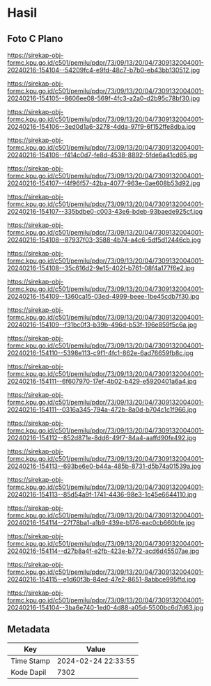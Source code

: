 # Hasil

## Foto C Plano

https://sirekap-obj-formc.kpu.go.id/c501/pemilu/pdpr/73/09/13/20/04/7309132004001-20240216-154104--54209fc4-e9fd-48c7-b7b0-eb43bb130512.jpg

https://sirekap-obj-formc.kpu.go.id/c501/pemilu/pdpr/73/09/13/20/04/7309132004001-20240216-154105--8606ee08-569f-4fc3-a2a0-d2b95c78bf30.jpg

https://sirekap-obj-formc.kpu.go.id/c501/pemilu/pdpr/73/09/13/20/04/7309132004001-20240216-154106--3ed0d1a6-3278-4dda-97f9-6f152ffe8dba.jpg

https://sirekap-obj-formc.kpu.go.id/c501/pemilu/pdpr/73/09/13/20/04/7309132004001-20240216-154106--f414c0d7-fe8d-4538-8892-5fde6a41cd65.jpg

https://sirekap-obj-formc.kpu.go.id/c501/pemilu/pdpr/73/09/13/20/04/7309132004001-20240216-154107--f4f96f57-42ba-4077-963e-0ae608b53d92.jpg

https://sirekap-obj-formc.kpu.go.id/c501/pemilu/pdpr/73/09/13/20/04/7309132004001-20240216-154107--335bdbe0-c003-43e6-bdeb-93baede925cf.jpg

https://sirekap-obj-formc.kpu.go.id/c501/pemilu/pdpr/73/09/13/20/04/7309132004001-20240216-154108--87937f03-3588-4b74-a4c6-5df5d12446cb.jpg

https://sirekap-obj-formc.kpu.go.id/c501/pemilu/pdpr/73/09/13/20/04/7309132004001-20240216-154108--35c616d2-9e15-402f-b761-08f4a177f6e2.jpg

https://sirekap-obj-formc.kpu.go.id/c501/pemilu/pdpr/73/09/13/20/04/7309132004001-20240216-154109--1360ca15-03ed-4999-beee-1be45cdb7f30.jpg

https://sirekap-obj-formc.kpu.go.id/c501/pemilu/pdpr/73/09/13/20/04/7309132004001-20240216-154109--f31bc0f3-b39b-496d-b53f-196e859f5c6a.jpg

https://sirekap-obj-formc.kpu.go.id/c501/pemilu/pdpr/73/09/13/20/04/7309132004001-20240216-154110--5398e113-c9f1-4fc1-862e-6ad76659fb8c.jpg

https://sirekap-obj-formc.kpu.go.id/c501/pemilu/pdpr/73/09/13/20/04/7309132004001-20240216-154111--6f607970-17ef-4b02-b429-e5920401a6a4.jpg

https://sirekap-obj-formc.kpu.go.id/c501/pemilu/pdpr/73/09/13/20/04/7309132004001-20240216-154111--0316a345-794a-472b-8a0d-b704c1c1f966.jpg

https://sirekap-obj-formc.kpu.go.id/c501/pemilu/pdpr/73/09/13/20/04/7309132004001-20240216-154112--852d871e-8dd6-49f7-84a4-aaffd90fe492.jpg

https://sirekap-obj-formc.kpu.go.id/c501/pemilu/pdpr/73/09/13/20/04/7309132004001-20240216-154113--693be6e0-b44a-485b-8731-d5b74a01539a.jpg

https://sirekap-obj-formc.kpu.go.id/c501/pemilu/pdpr/73/09/13/20/04/7309132004001-20240216-154113--85d54a9f-1741-4436-98e3-1c45e6644110.jpg

https://sirekap-obj-formc.kpu.go.id/c501/pemilu/pdpr/73/09/13/20/04/7309132004001-20240216-154114--27f78ba1-a1b9-439e-b176-eac0cb660bfe.jpg

https://sirekap-obj-formc.kpu.go.id/c501/pemilu/pdpr/73/09/13/20/04/7309132004001-20240216-154114--d27b8a4f-e2fb-423e-b772-acd6d45507ae.jpg

https://sirekap-obj-formc.kpu.go.id/c501/pemilu/pdpr/73/09/13/20/04/7309132004001-20240216-154115--e1d60f3b-84ed-47e2-8651-8abbce995ffd.jpg

https://sirekap-obj-formc.kpu.go.id/c501/pemilu/pdpr/73/09/13/20/04/7309132004001-20240216-154104--3ba6e740-1ed0-4d88-a05d-5500bc6d7d63.jpg


## Metadata

| Key        | Value               |
| ---------- | ------------------- |
| Time Stamp | 2024-02-24 22:33:55 |
| Kode Dapil | 7302                |



